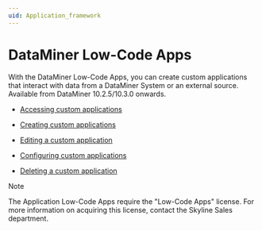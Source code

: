 ```yaml
---
uid: Application_framework
---
```


# DataMiner Low-Code Apps

With the DataMiner Low-Code Apps, you can create custom applications that interact with data from a DataMiner System or an external source. Available from DataMiner 10.2.5/10.3.0 onwards.

- [Accessing custom applications](xref:Accessing_custom_apps)

- [Creating custom applications](xref:Creating_custom_apps)

- [Editing a custom application](xref:Editing_custom_apps)

- [Configuring custom applications](xref:Configuring_custom_apps)

- [Deleting a custom application](xref:Deleting_custom_apps)

> [!NOTE]
> The Application Low-Code Apps require the "Low-Code Apps" license. For more information on acquiring this license, contact the Skyline Sales department.
